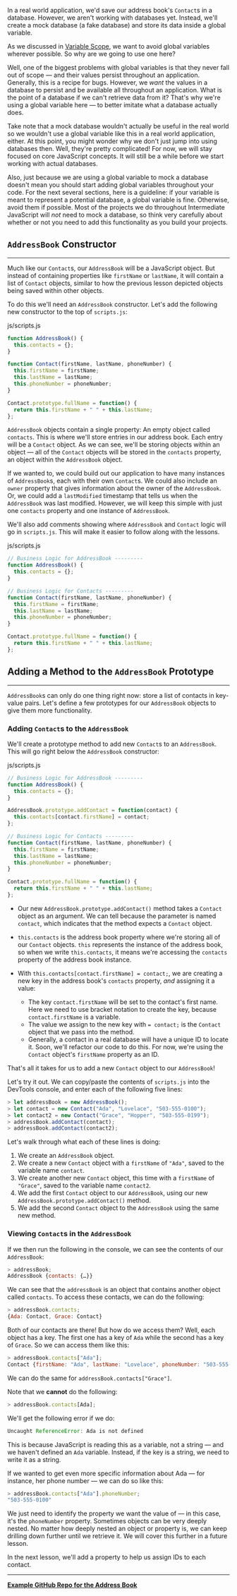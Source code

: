 In a real world application, we'd save our address book's `Contact`s in a database. However, we aren't working with databases yet. Instead, we'll create a mock database (a fake database) and store its data inside a global variable.

As we discussed in [Variable Scope](/introduction-to-programming/javascript-and-web-browsers/variable-scope), we want to avoid global variables wherever possible. So why are we going to use one here?

Well, one of the biggest problems with global variables is that they never fall out of scope — and their values persist throughout an application. Generally, this is a recipe for bugs. However, we _want_ the values in a database to persist and be available all throughout an application. What is the point of a database if we can't retrieve data from it? That's why we're using a global variable here — to better imitate what a database actually does.

Take note that a mock database wouldn't actually be useful in the real world so we wouldn't use a global variable like this in a real world application, either. At this point, you might wonder why we don't just jump into using databases then. Well, they're pretty complicated! For now, we will stay focused on core JavaScript concepts. It will still be a while before we start working with actual databases.

Also, just because we are using a global variable to mock a database doesn't mean you should start adding global variables throughout your code. For the next several sections, here is a guideline: if your variable is meant to represent a potential database, a global variable is fine. Otherwise, avoid them if possible. Most of the projects we do throughout Intermediate JavaScript will _not_ need to mock a database, so think very carefully about whether or not you need to add this functionality as you build your projects.

## `AddressBook` Constructor
--- 

Much like our `Contact`s, our `AddressBook` will be a JavaScript object. But instead of containing properties like `firstName` or `lastName`, it will contain a list of `Contact` objects, similar to how the previous lesson depicted objects being saved within other objects.

To do this we'll need an `AddressBook` constructor. Let's add the following new constructor to the top of `scripts.js`:

<div class="filename">js/scripts.js</div>

```javascript
function AddressBook() {
  this.contacts = {};
}

function Contact(firstName, lastName, phoneNumber) {
  this.firstName = firstName;
  this.lastName = lastName;
  this.phoneNumber = phoneNumber;
}

Contact.prototype.fullName = function() {
  return this.firstName + " " + this.lastName;
};
```

`AddressBook` objects contain a single property: An empty object called `contacts`. This is where we'll store entries in our address book. Each entry will be a `Contact` object. As we can see, we'll be storing objects within an object — all of the `Contact` objects will be stored in the `contacts` property, an object within the `AddressBook` object. 

If we wanted to, we could build out our application to have many instances of `AddressBook`s, each with their own `Contact`s. We could also include an `owner` property that gives information about the owner of the `AddressBook`. Or, we could add a `lastModified` timestamp that tells us when the `AddressBook` was last modified. However, we will keep this simple with just one `contacts` property and one instance of `AddressBook`.

We'll also add comments showing where `AddressBook` and `Contact` logic will go in `scripts.js`. This will make it easier to follow along with the lessons.

<div class="filename">js/scripts.js</div>

```javascript
// Business Logic for AddressBook ---------
function AddressBook() {
  this.contacts = {};
}

// Business Logic for Contacts ---------
function Contact(firstName, lastName, phoneNumber) {
  this.firstName = firstName;
  this.lastName = lastName;
  this.phoneNumber = phoneNumber;
}

Contact.prototype.fullName = function() {
  return this.firstName + " " + this.lastName;
};
```

## Adding a Method to the `AddressBook` Prototype
---
 
`AddressBook`s can only do one thing right now: store a list of contacts in key-value pairs. Let's define a few prototypes for our `AddressBook` objects to give them more functionality.

### Adding `Contact`s to the `AddressBook`

We'll create a prototype method to add new `Contact`s to an `AddressBook`. This will go right below the `AddressBook` constructor:

<div class="filename">js/scripts.js</div>

```javascript
// Business Logic for AddressBook ---------
function AddressBook() {
  this.contacts = {};
}

AddressBook.prototype.addContact = function(contact) {
  this.contacts[contact.firstName] = contact;
};

// Business Logic for Contacts ---------
function Contact(firstName, lastName, phoneNumber) {
  this.firstName = firstName;
  this.lastName = lastName;
  this.phoneNumber = phoneNumber;
}

Contact.prototype.fullName = function() {
  return this.firstName + " " + this.lastName;
};
```

* Our new `AddressBook.prototype.addContact()` method takes a `Contact` object as an argument. We can tell because the parameter is named `contact`, which indicates that the method expects a `Contact` object.

* `this.contacts` is the address book property where we're storing all of our `Contact` objects. `this` represents the instance of the address book, so when we write `this.contacts`, it means we're accessing the `contacts` property of the address book instance. 

* With `this.contacts[contact.firstName] = contact;`,  we are creating a new key in the address book's `contacts` property, _and_ assigning it a value: 
  * The key `contact.firstName` will be set to the contact's first name. Here we need to use bracket notation to create the key, because `contact.firstName` is a variable. 
  * The value we assign to the new key with `= contact;` is the `Contact` object that we pass into the method. 
  * Generally, a contact in a real database will have a unique ID to locate it. Soon, we'll refactor our code to do this. For now, we're using the `Contact` object's `firstName` property as an ID. 

That's all it takes for us to add a new `Contact` object to our `AddressBook`!

Let's try it out. We can copy/paste the contents of `scripts.js` into the DevTools console, and enter each of the following five lines:

```javascript
> let addressBook = new AddressBook();
> let contact = new Contact("Ada", "Lovelace", "503-555-0100");
> let contact2 = new Contact("Grace", "Hopper", "503-555-0199");
> addressBook.addContact(contact);
> addressBook.addContact(contact2);
```

Let's walk through what each of these lines is doing:

1. We create an `AddressBook` object.
2. We create a new `Contact` object with a `firstName` of `"Ada"`, saved to the variable name `contact`.
3. We create another new `Contact` object, this time with a `firstName` of `"Grace"`, saved to the variable name `contact2`.
4. We add the first `Contact` object to our `AddressBook`, using our new `AddressBook.prototype.addContact()` method.
5. We add the second `Contact` object to the `AddressBook` using the same new method.  

### Viewing `Contact`s in the `AddressBook`

If we then run the following in the console, we can see the contents of our `AddressBook`:

```javascript
> addressBook;
AddressBook {contacts: {…}}
```

We can see that the `addressBook` is an object that contains another object called `contacts`. To access these contacts, we can do the following:

```js
> addressBook.contacts;
{Ada: Contact, Grace: Contact}
```

Both of our contacts are there! But how do we access them? Well, each object has a key. The first one has a key of `Ada` while the second has a key of `Grace`. So we can access them like this:

```js
> addressBook.contacts["Ada"];
Contact {firstName: "Ada", lastName: "Lovelace", phoneNumber: "503-555-0100"}
```

We can do the same for `addressBook.contacts["Grace"]`.

Note that we **cannot** do the following:

```js
> addressBook.contacts[Ada];
```

We'll get the following error if we do:

```js
Uncaught ReferenceError: Ada is not defined
```

This is because JavaScript is reading this as a variable, not a string — and we haven't defined an `Ada` variable. Instead, if the key is a string, we need to write it as a string.

If we wanted to get even more specific information about Ada — for instance, her phone number — we can do so like this:

```js
> addressBook.contacts["Ada"].phoneNumber;
"503-555-0100"
```

We just need to identify the property we want the value of — in this case, it's the `phoneNumber` property. Sometimes objects can be very deeply nested. No matter how deeply nested an object or property is, we can keep drilling down further until we retrieve it. We will cover this further in a future lesson.

In the next lesson, we'll add a property to help us assign IDs to each contact.

---

**[<i class="glyphicon glyphicon-folder-open"></i>  Example GitHub Repo for the Address Book](https://github.com/epicodus-lessons/oop-address-book-v2/tree/2_objects_within_objects)**
